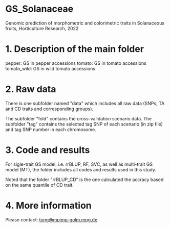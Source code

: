 # GS_Solanaceae
Genomic prediction of morphometric and colorimetric traits in Solanaceous fruits, Horticulture Research, 2022

# 1. Description of the main folder
pepper: GS in pepper accessions
tomato: GS in tomato accessions
tomato_wild: GS in wild tomato accessions

# 2. Raw data
There is one subfolder named "data" which includes all raw data (SNPs, TA and CD traits and corresponding groups).

The subfolder "fold" contains the cross-validation scenario data. 
The subfolder "tag" contains the selected tag SNP of each scenario (in zip file) and tag SNP number in each chromosome.  

# 3. Code and results
For sigle-trait GS model, i.e. rrBLUP, RF, SVC, as well as multi-trait GS model (MT), the folder includes all codes and results used in this study. 

Noted that the folder "rrBLUP_CD" is the one calculated the accracy based on the same quantile of CD trait. 

# 4. More information
Please contact: tong@mpimp-golm.mpg.de
